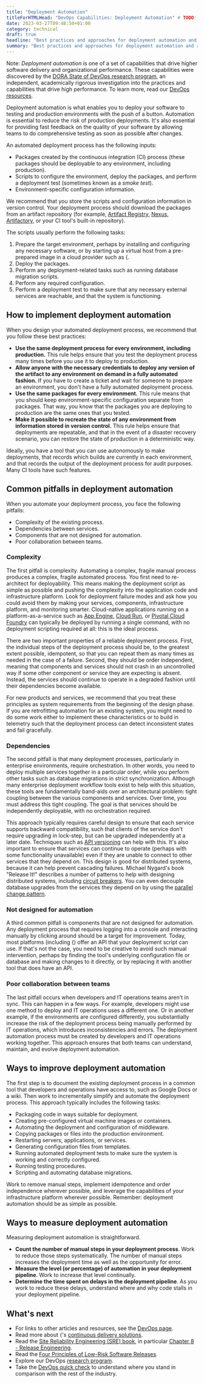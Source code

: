 ```yaml
---
title: "Deployment Automation"
titleForHTMLHead: "DevOps Capabilities: Deployment Automation" # TODO: can we DRY this out?
date: 2023-03-27T09:48:50+01:00
category: technical
draft: true
headline: "Best practices and approaches for deployment automation and reducing manual intervention in the release process."
summary: "Best practices and approaches for deployment automation and reducing manual intervention in the release process."
---
```


Note: *Deployment automation* is one of a set of capabilities that drive
higher software delivery and organizational performance. These capabilities were
discovered by the
[DORA State of DevOps research program](/),
an independent, academically rigorous investigation into the practices and
capabilities that drive high performance. To learn more, read our
[DevOps resources](https://cloud.google.com/devops).

Deployment automation is what enables you to deploy your software to testing
and production environments with the push of a button. Automation is essential
to reduce the risk of production deployments. It's also essential for providing
fast feedback on the quality of your software by allowing teams to do
comprehensive testing as soon as possible after changes.

An automated deployment process has the following inputs:

-   Packages created by the continuous integration (CI) process (these
    packages should be deployable to any environment, including production).
-   Scripts to configure the environment, deploy the packages, and perform a
    deployment test (sometimes known as a *smoke test*).
-   Environment-specific configuration information.

We recommend that you store the scripts and configuration information in
version control. Your deployment process should download the packages from an
artifact repository (for example,
[Artifact Registry](/artifact-registry/),
[Nexus](https://www.sonatype.com/nexus-repository-sonatype),
[Artifactory](https://jfrog.com/artifactory/),
or your CI tool's built-in repository).

The scripts usually perform the following tasks:

1.  Prepare the target environment, perhaps by installing and configuring
    any necessary software, or by starting up a virtual host from a
    pre-prepared image in a cloud provider such as {.
1.  Deploy the packages.
1.  Perform any deployment-related tasks such as running database migration
    scripts.
1.  Perform any required configuration.
1.  Perform a deployment test to make sure that any necessary external
    services are reachable, and that the system is functioning.

## How to implement deployment automation

When you design your automated deployment process, we recommend that you follow
these best practices:

-   **Use the same deployment process for every environment, including
    production.** This rule helps ensure that you test the deployment process
    many times before you use it to deploy to production.
-   **Allow anyone with the necessary credentials to deploy any version of
    the artifact to any environment on demand in a fully automated fashion.**
    If you have to create a ticket and wait for someone to prepare an
    environment, you don't have a fully automated deployment process.
-   **Use the same packages for every environment.** This rule means that
    you should keep environment-specific configuration separate from packages.
    That way, you know that the packages you are deploying to production are
    the same ones that you tested.
-   **Make it possible to recreate the state of any environment from
    information stored in version control.** This rule helps ensure that
    deployments are repeatable, and that in the event of a disaster recovery
    scenario, you can restore the state of production in a deterministic way.

Ideally, you have a tool that you can use autonomously to make deployments,
that records which builds are currently in each environment, and that records
the output of the deployment process for audit purposes. Many CI tools have such
features.

## Common pitfalls in deployment automation

When you automate your deployment process, you face the following pitfalls:

-   Complexity of the existing process.
-   Dependencies between services.
-   Components that are not designed for automation.
-   Poor collaboration between teams.

### Complexity

The first pitfall is complexity. Automating a complex, fragile manual process
produces a complex, fragile automated process. You first need to re-architect
for deployability. This means making the deployment script as simple as possible
and pushing the complexity into the application code and infrastructure
platform. Look for deployment failure modes and ask how you could avoid them by
making your services, components, infrastructure platform, and monitoring
smarter. Cloud-native applications running on a platform-as-a-service such as
[App Engine](/appengine/),
[Cloud Run](/run/),
or
[Pivotal Cloud Foundry](https://cloud.google.com/migrate/kf/docs/2.11/concepts/compare-services)
can typically be deployed by running a single command, with no deployment
scripting required at all: this is the ideal process.

There are two important properties of a reliable deployment process. First, the
individual steps of the deployment process should be, to the greatest extent
possible, idempotent, so that you can repeat them as many times as needed in
the case of a failure. Second, they should be order independent, meaning that
components and services should not crash in an uncontrolled way if some other
component or service they are expecting is absent. Instead, the services should
continue to operate in a degraded fashion until their dependencies become
available.

For new products and services, we recommend that you treat these principles as
system requirements from the beginning of the design phase. If you are
retrofitting automation for an existing system, you might need to do some work
either to implement these characteristics or to build in telemetry such that the
deployment process can detect inconsistent states and fail gracefully.

### Dependencies

The second pitfall is that many deployment processes, particularly in
enterprise environments, require orchestration. In other words, you need to
deploy multiple services together in a particular order, while you perform other
tasks such as database migrations in strict synchronization. Although many
enterprise deployment workflow tools exist to help with this situation, these
tools are fundamentally band-aids over an architectural problem: tight coupling
between the various components and services. Over time, you must address this
tight coupling. The goal is that services should be independently deployable,
with no orchestration required.

This approach typically requires careful design to ensure that each service
supports backward compatibility, such that clients of the service don't require
upgrading in lock-step, but can be upgraded independently at a later date.
Techniques such as
[API versioning](https://cloud.google.com/architecture/migrating-a-monolithic-app-to-microservices-gke#api_contracts)
can help with this. It's also important to ensure that services can continue to
operate (perhaps with some functionality unavailable) even if they are unable to
connect to other services that they depend on. This design is good for
distributed systems, because it can help prevent cascading failures. Michael
Nygard's book "Release It!" describes a number of patterns to help with
designing distributed systems, including
[circuit breakers](https://martinfowler.com/bliki/CircuitBreaker.html).
You can even decouple database upgrades from the services they depend on by
using the
[parallel change pattern](https://martinfowler.com/bliki/ParallelChange.html).

### Not designed for automation

A third common pitfall is components that are not designed for automation. Any
deployment process that requires logging into a console and interacting manually
by clicking around should be a target for improvement. Today, most platforms
(including {) offer an API that your deployment script can use. If
that's not the case, you need to be creative to avoid such manual intervention,
perhaps by finding the tool's underlying configuration file or database and
making changes to it directly, or by replacing it with another tool that does
have an API.

### Poor collaboration between teams

The last pitfall occurs when developers and IT operations teams aren't in sync.
This can happen in a few ways. For example, developers might use one method to
deploy and IT operations uses a different one. Or in another example, if the
environments are configured differently, you substantially increase the risk of
the deployment process being manually performed by IT operations, which
introduces inconsistencies and errors. The deployment automation process must be
created by developers and IT operations working together. This approach ensures
that both teams can understand, maintain, and evolve deployment automation.

## Ways to improve deployment automation

The first step is to document the existing deployment process in a common tool
that developers and operations have access to, such as Google Docs or a wiki.
Then work to incrementally simplify and automate the deployment process. This
approach typically includes the following tasks:

-   Packaging code in ways suitable for deployment.
-   Creating pre-configured virtual machine images or containers.
-   Automating the deployment and configuration of middleware.
-   Copying packages or files into the production environment.
-   Restarting servers, applications, or services.
-   Generating configuration files from templates.
-   Running automated deployment tests to make sure the system is working
    and correctly configured.
-   Running testing procedures.
-   Scripting and automating database migrations.

Work to remove manual steps, implement idempotence and order independence
wherever possible, and leverage the capabilities of your infrastructure platform
wherever possible. Remember: deployment automation should be as simple as
possible.

## Ways to measure deployment automation

Measuring deployment automation is straightforward.

-   **Count the number of manual steps in your deployment process**. Work
    to reduce those steps systematically. The number of manual steps increases
    the deployment time as well as the opportunity for error.
-   **Measure the level (or percentage) of automation in your deployment
    pipeline**. Work to increase that level continually.
-   **Determine the time spent on delays in the deployment pipeline**. As you
    work to reduce these delays, understand where and why code stalls in your
    deployment pipeline.

## What's next

-   For links to other articles and resources, see the
    [DevOps page](https://cloud.google.com/devops).
-   Read more about {'s
    [continuous delivery solutions](https://cloud.google.com/solutions/continuous-delivery).
-   Read the
    [Site Reliability Engineering (SRE) book](https://landing.google.com/sre/books/),
    in particular
    [Chapter 8 - Release Engineering](https://landing.google.com/sre/sre-book/chapters/release-engineering/).
-   Read the
    [Four Principles of Low-Risk Software Releases](http://www.informit.com/articles/article.aspx?p=1833567).
-   Explore our DevOps
    [research program](/).
-   Take the
    [DevOps quick check](/quickcheck/)
    to understand where you stand in comparison with the rest of the industry.